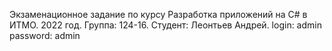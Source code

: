 Экзаменационное задание по курсу Разработка приложений на C#  в ИТМО. 2022 год. Группа: 124-16. Студент: Леонтьев Андрей.
login: admin
password: admin
